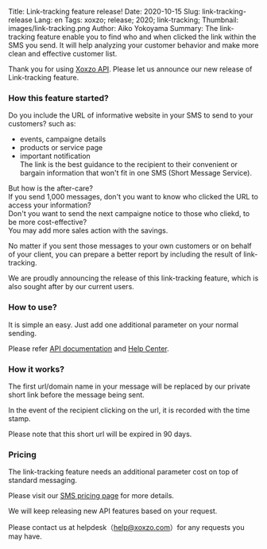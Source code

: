 Title: Link-tracking feature release!
Date: 2020-10-15
Slug: link-tracking-release
Lang: en
Tags: xoxzo; release; 2020; link-tracking;
Thumbnail: images/link-tracking.png
Author: Aiko Yokoyama
Summary: The link-tracking feature enable you to find who and when clicked the link within the SMS you send. It will help analyzing your customer behavior and make more clean and effective customer list.

Thank you for using [Xoxzo API](https://www.xoxzo.com/en/). Please let us announce our new release of Link-tracking feature.

### How this feature started? 
Do you include the URL of informative website in your SMS to send to your customers? such as:

* events, campaigne details
* products or service page
* important notification <br>
The link is the best guidance to the recipient to their convenient or bargain information that won't fit in one SMS (Short Message Service).


But how is the after-care?<br>
If you send 1,000 messages, don't you want to know who clicked the URL to access your information? <br>
Don't you want to send the next campaigne notice to those who cliekd, to be more cost-effective? <br>
You may add more sales action with the savings.


No matter if you sent those messages to your own customers or on behalf of your client,
you can prepare a better report by including the result of link-tracking. 


We are proudly announcing the release of this link-tracking feature, which is also sought after by our current users.


### How to use?
It is simple an easy. Just add one additional parameter on your normal sending.


Please refer [API documentation](https://docs.xoxzo.com/en/sms.html#sms-api) and
[Help Center](https://help.xoxzo.com/xoxzo-cloud-telephony/articles/what-is-link-tracking/).

### How it works?
The first url/domain name in your message will be replaced by our private short link before the message being sent.

In the event of the recipient clicking on the url, it is recorded with the time stamp.

Please note that this short url will be expired in 90 days.

### Pricing
The link-tracking feature needs an additional parameter cost on top of standard messaging.


Please visit our [SMS pricing page](https://www.xoxzo.com/en/about/pricing/#send-sms) for more details.


We will keep releasing new API features based on your request.

Please contact us at helpdesk（help@xoxzo.com）for any requests you may have.
